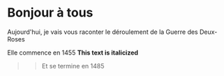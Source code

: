 


Bonjour à tous
===
Aujourd'hui, je vais vous raconter le déroulement de la Guerre des Deux-Roses

Elle commence en 1455 **This text is italicized**

>>Et se termine en 1485

